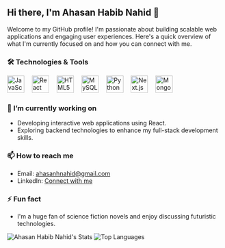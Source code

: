 
## Hi there, I'm Ahasan Habib Nahid 👋

<!--
**ahasan06/ahasan06** is a ✨ _special_ ✨ repository because its `README.md` (this file) appears on your GitHub profile.
-->

Welcome to my GitHub profile! I'm passionate about building scalable web applications and engaging user experiences. Here's a quick overview of what I'm currently focused on and how you can connect with me.

### 🛠️ Technologies & Tools

<div align="left">
  <img src="https://cdn.jsdelivr.net/gh/devicons/devicon/icons/javascript/javascript-original.svg" height="40" alt="JavaScript" title="JavaScript" />
  <img width="10" />
  <img src="https://cdn.jsdelivr.net/gh/devicons/devicon/icons/react/react-original.svg" height="40" alt="React" title="React" />
  <img width="10" />
  <img src="https://cdn.jsdelivr.net/gh/devicons/devicon/icons/html5/html5-original.svg" height="40" alt="HTML5" title="HTML5" />
  <img width="10" />
  <img src="https://cdn.jsdelivr.net/gh/devicons/devicon/icons/mysql/mysql-original.svg" height="40" alt="MySQL" title="MySQL" />
  <img width="10" />
  <img src="https://cdn.jsdelivr.net/gh/devicons/devicon/icons/python/python-original.svg" height="40" alt="Python" title="Python" />
  <img width="10" />
  <img src="https://cdn.jsdelivr.net/gh/devicons/devicon/icons/nextjs/nextjs-original.svg" height="40" alt="Next.js" title="Next.js" />
  <img width="10" />
  <img src="https://cdn.jsdelivr.net/gh/devicons/devicon/icons/mongodb/mongodb-original.svg" height="40" alt="MongoDB" title="MongoDB" />
</div>

### 🔭 I’m currently working on

- Developing interactive web applications using React.
- Exploring backend technologies to enhance my full-stack development skills.

### 📫 How to reach me

- Email: [ahasanhnahid@gmail.com](mailto:ahasanhnahid@gmail.com)
- LinkedIn: [Connect with me](https://www.linkedin.com/in/ahasan-habib-nahid)

### ⚡ Fun fact
- I'm a huge fan of science fiction novels and enjoy discussing futuristic technologies.

![Ahasan Habib Nahid's Stats](https://github-readme-stats.vercel.app/api?username=ahasan06&theme=transparent&show_icons=true&hide_border=true&count_private=true) ![Top Languages](https://github-readme-stats.vercel.app/api/top-langs/?username=ahasan06&layout=compact&theme=transparent)
